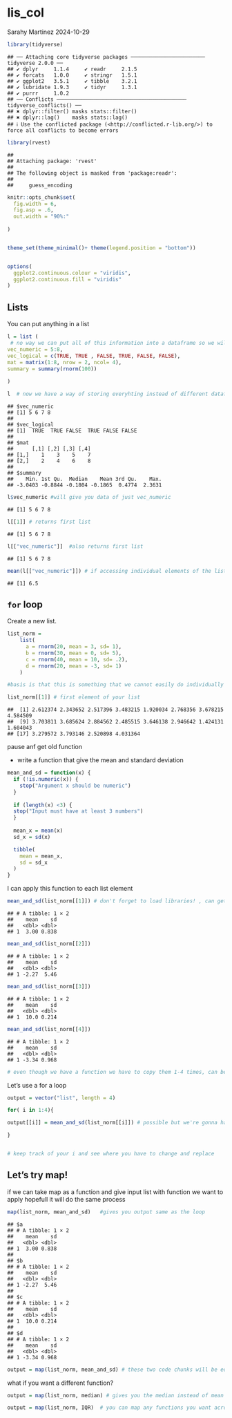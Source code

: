 lis_col
================
Sarahy Martinez
2024-10-29

``` r
library(tidyverse)
```

    ## ── Attaching core tidyverse packages ──────────────────────── tidyverse 2.0.0 ──
    ## ✔ dplyr     1.1.4     ✔ readr     2.1.5
    ## ✔ forcats   1.0.0     ✔ stringr   1.5.1
    ## ✔ ggplot2   3.5.1     ✔ tibble    3.2.1
    ## ✔ lubridate 1.9.3     ✔ tidyr     1.3.1
    ## ✔ purrr     1.0.2     
    ## ── Conflicts ────────────────────────────────────────── tidyverse_conflicts() ──
    ## ✖ dplyr::filter() masks stats::filter()
    ## ✖ dplyr::lag()    masks stats::lag()
    ## ℹ Use the conflicted package (<http://conflicted.r-lib.org/>) to force all conflicts to become errors

``` r
library(rvest)
```

    ## 
    ## Attaching package: 'rvest'
    ## 
    ## The following object is masked from 'package:readr':
    ## 
    ##     guess_encoding

``` r
knitr::opts_chunk$set(
  fig.width = 6,
  fig.asp = .6,
  out.width = "90%:"
  
)


theme_set(theme_minimal()+ theme(legend.position = "bottom"))


options(
  ggplot2.continuous.colour = "viridis",
  ggplot2.continuous.fill = "viridis"
)
```

## Lists

You can put anything in a list

``` r
l = list (
 # no way we can put all of this information into a dataframe so we will make a list
vec_numeric = 5:8,
vec_logical = c(TRUE, TRUE , FALSE, TRUE, FALSE, FALSE),
mat = matrix(1:8, nrow = 2, ncol= 4),
summary = summary(rnorm(100)) 
  
)
```

``` r
l  # now we have a way of storing everyhting instead of different datafra,s 
```

    ## $vec_numeric
    ## [1] 5 6 7 8
    ## 
    ## $vec_logical
    ## [1]  TRUE  TRUE FALSE  TRUE FALSE FALSE
    ## 
    ## $mat
    ##      [,1] [,2] [,3] [,4]
    ## [1,]    1    3    5    7
    ## [2,]    2    4    6    8
    ## 
    ## $summary
    ##    Min. 1st Qu.  Median    Mean 3rd Qu.    Max. 
    ## -3.0403 -0.8844 -0.1804 -0.1865  0.4774  2.3631

``` r
l$vec_numeric #will give you data of just vec_numeric
```

    ## [1] 5 6 7 8

``` r
l[[1]] # returns first list
```

    ## [1] 5 6 7 8

``` r
l[["vec_numeric"]]  #also returns first list 
```

    ## [1] 5 6 7 8

``` r
mean(l[["vec_numeric"]]) # if accessing individual elements of the list
```

    ## [1] 6.5

## `for` loop

Create a new list.

``` r
list_norm = 
    list(
      a = rnorm(20, mean = 3, sd= 1),
      b = rnorm(30, mean = 0, sd= 5),
      c = rnorm(40, mean = 10, sd= .2),
      d = rnorm(20, mean = -3, sd= 1)
    )

#basis is that this is something that we cannot easily do individually 
```

``` r
list_norm[[1]] # first element of your list 
```

    ##  [1] 2.612374 2.343652 2.517396 3.483215 1.920034 2.768356 3.678215 4.584509
    ##  [9] 3.703811 3.685624 2.884562 2.485515 3.646138 2.946642 1.424131 1.604043
    ## [17] 3.279572 3.793146 2.520898 4.031364

pause anf get old function

- write a function that give the mean and standard deviation

``` r
mean_and_sd = function(x) {
  if (!is.numeric(x)) {
    stop("Argument x should be numeric")
  } 
  
  if (length(x) <3) {
  stop("Input must have at least 3 numbers")
  }
  
  mean_x = mean(x)
  sd_x = sd(x)

  tibble(
    mean = mean_x, 
    sd = sd_x
  )
}
```

I can apply this function to each list element

``` r
mean_and_sd(list_norm[[1]]) # don't forget to load libraries! , can get mean and std deviation of the lists
```

    ## # A tibble: 1 × 2
    ##    mean    sd
    ##   <dbl> <dbl>
    ## 1  3.00 0.838

``` r
mean_and_sd(list_norm[[2]])
```

    ## # A tibble: 1 × 2
    ##    mean    sd
    ##   <dbl> <dbl>
    ## 1 -2.27  5.46

``` r
mean_and_sd(list_norm[[3]])
```

    ## # A tibble: 1 × 2
    ##    mean    sd
    ##   <dbl> <dbl>
    ## 1  10.0 0.214

``` r
mean_and_sd(list_norm[[4]])
```

    ## # A tibble: 1 × 2
    ##    mean    sd
    ##   <dbl> <dbl>
    ## 1 -3.34 0.968

``` r
# even though we have a function we have to copy them 1-4 times, can be annoying if  we had 4 so we will go into for list loop
```

Let’s use a for a loop

``` r
output = vector("list", length = 4)

for( i in 1:4){

output[[i]] = mean_and_sd(list_norm[[i]]) # possible but we're gonna have to do this 40 times and that's no fun

}


# keep track of your i and see where you have to change and replace 
```

## Let’s try map!

if we can take map as a function and give input list with function we
want to apply hopefull it will do the same process

``` r
map(list_norm, mean_and_sd)   #gives you output same as the loop
```

    ## $a
    ## # A tibble: 1 × 2
    ##    mean    sd
    ##   <dbl> <dbl>
    ## 1  3.00 0.838
    ## 
    ## $b
    ## # A tibble: 1 × 2
    ##    mean    sd
    ##   <dbl> <dbl>
    ## 1 -2.27  5.46
    ## 
    ## $c
    ## # A tibble: 1 × 2
    ##    mean    sd
    ##   <dbl> <dbl>
    ## 1  10.0 0.214
    ## 
    ## $d
    ## # A tibble: 1 × 2
    ##    mean    sd
    ##   <dbl> <dbl>
    ## 1 -3.34 0.968

``` r
output = map(list_norm, mean_and_sd) # these two code chunks will be equivalent with the difference that map keeps track of input names
```

what if you want a different function?

``` r
output = map(list_norm, median) # gives you the median instead of mean and sd 

output = map(list_norm, IQR)  # you can map any functions you want across the input list, can apply functions to any element of your input list and the map statement should be clear
```
